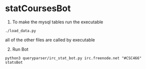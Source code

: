 # statCoursesBot
1. To make the mysql tables run the executable 
```
./load_data.py
```
all of the other files are called by executable


2. Run Bot
```
python3 queryparser/irc_stat_bot.py irc.freenode.net "#CSC466" statsBot
```
